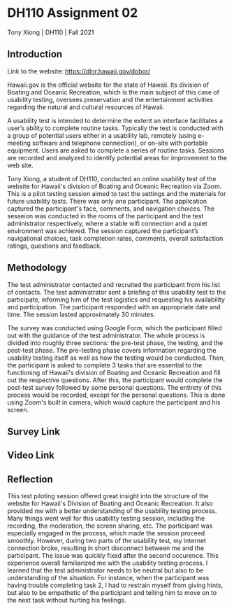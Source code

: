 # DH110 Assignment 02
Tony Xiong | DH110 | Fall 2021

## Introduction

Link to the website: https://dlnr.hawaii.gov/dobor/

Hawaii.gov is the official website for the state of Hawaii. Its division of Boating and Oceanic Recreation, which is the main subject of this case of usability testing, oversees preservation and the entertainment activities regarding the natural and cultural resources of Hawaii.

A usability test is intended to determine the extent an interface facilitates a user’s ability to complete routine tasks. Typically the test is conducted with a group of potential users either in a usability lab, remotely (using e-meeting software and telephone connection), or on-site with portable equipment. Users are asked to complete a series of routine tasks. Sessions are recorded and analyzed to identify potential areas for improvement to the web site. 

Tony Xiong, a student of DH110, conducted an online usability test of the website for Hawaii's division of Boating and Oceanic Recreation via Zoom. This is a pilot testing session aimed to test the settings and the materials for future usability tests. There was only one participant. The application captured the participant's face, comments, and navigation choices. The sesseion was conducted in the rooms of the participant and the test administrator respectively, where a stable wifi connection and a quiet environment was achieved. The session captured the participant’s navigational choices, task completion rates, comments, overall satisfaction ratings, questions and feedback.

## Methodology
The test administrator contacted and recruited the participant from his list of contacts. The test administrator sent a briefing of this usability test to the participate, informing him of the test logistics and requesting his availability and participation. The participant responded with an appropriate date and time. 
The session lasted approximately 30 minutes.

The survey was conducted using Google Form, which the participant filled out with the guidance of the test administrator. The whole process is divided into roughly three sections: the pre-test phase, the testing, and the post-test phase. The pre-testing phase covers information regarding the usability testing itself as well as how the testing would be conducted. Then, the participant is asked to complete 3 tasks that are essential to the functioning of Hawaii's division of Boating and Oceanic Recreation and fill out the respective questions. After this, the participant would complete the post-test survey followed by some personal questions. The entirety of this process would be recorded, except for the personal questions. This is done using Zoom's built in camera, which would capture the participant and his screen.

## Survey Link


## Video Link


## Reflection
This test piloting session offered great insight into the structure of the website for Hawaii's Division of Boating and Oceanic Recreation. It also provided me with a better understanding of the usability testing process. Many things went well for this usability testing session, including the recording, the moderation, the screen sharing, etc. The participant was especially engaged in the process, which made the session proceed smoothly. However, during two parts of the usability test, my internet connection broke, resulting in short disconnect between me and the participant. The issue was quickly fixed after the second occurence. This experience overall familiarized me with the usability testing process. I learned that the test administrator needs to be neutral but also to be understanding of the situation. For instance, when the participant was having trouble completing task 2, I had to restrain myself from giving hints, but also to be empathetic of the participant and telling him to move on to the next task without hurting his feelings.
